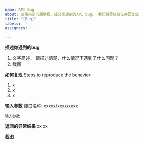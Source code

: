 ```yaml
---
name: API Bug
about: 请使用该问题模板，提交您遇到的API bug。 我们将尽快验证并回复您
title: "[Bug]"
labels: ''
assignees: ''

---
```


**描述你遇到的bug**
1. 文字简述， 请描述清楚，什么情况下遇到了什么问题？ 
2. 截图

**如何复现**
Steps to reproduce the behavior:
1. x
2. x
3. x

**输入参数**
接口名称:  xxxxx/xxxx/xxxx
```
输入参数
```

**返回的异常结果**
xx
xx


**截图**
